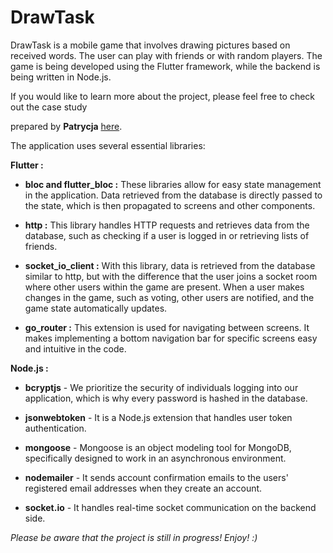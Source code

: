 # DrawTask

  

DrawTask is a mobile game that involves drawing pictures based on received words. The user can play with friends or with random players. The game is being developed using the Flutter framework, while the backend is being written in Node.js.

  

If you would like to learn more about the project, please feel free to check out the case study

prepared by **Patrycja** [here](https://www.behance.net/gallery/168964301/DrawTask).

  

The application uses several essential libraries:

  **Flutter :**

* **bloc and flutter_bloc :** These libraries allow for easy state management in the application. Data retrieved from the database is directly passed to the state, which is then propagated to screens and other components.

* **http :** This library handles HTTP requests and retrieves data from the database, such as checking if a user is logged in or retrieving lists of friends.

* **socket_io_client :** With this library, data is retrieved from the database similar to http, but with the difference that the user joins a socket room where other users within the game are present. When a user makes changes in the game, such as voting, other users are notified, and the game state automatically updates.

* **go_router :** This extension is used for navigating between screens. It makes implementing a bottom navigation bar for specific screens easy and intuitive in the code.

**Node.js :**  

* **bcryptjs** - We prioritize the security of individuals logging into our application, which is why every password is hashed in the database. 

* **jsonwebtoken** - It is a Node.js extension that handles user token authentication. 

* **mongoose** - Mongoose is an object modeling tool for MongoDB, specifically designed to work in an asynchronous environment. 

* **nodemailer** - It sends account confirmation emails to the users' registered email addresses when they create an account. 

* **socket.io** - It handles real-time socket communication on the backend side.

*Please be aware that the project is still in progress! Enjoy! :)*
